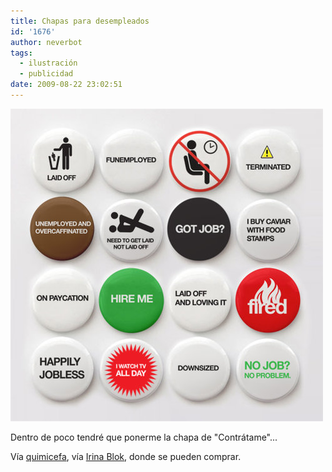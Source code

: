 ```yaml
---
title: Chapas para desempleados
id: '1676'
author: neverbot
tags:
  - ilustración
  - publicidad
date: 2009-08-22 23:02:51
---
```


[![](./chapas-para-desempleados/Tel9GAC9Npexa72o6XmQamcIo1_500.jpg)](http://quimicefa.tumblr.com/post/134096071/todas-las-quiero-todas-via-www-irinablok-com)

Dentro de poco tendré que ponerme la chapa de "Contrátame"...

Vía [quimicefa](http://quimicefa.tumblr.com/post/134096071/todas-las-quiero-todas-via-www-irinablok-com), vía [Irina Blok](http://www.irinablok.com/), donde se pueden comprar.
